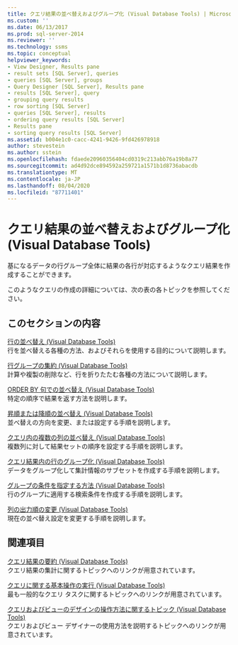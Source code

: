 ```yaml
---
title: クエリ結果の並べ替えおよびグループ化 (Visual Database Tools) | Microsoft Docs
ms.custom: ''
ms.date: 06/13/2017
ms.prod: sql-server-2014
ms.reviewer: ''
ms.technology: ssms
ms.topic: conceptual
helpviewer_keywords:
- View Designer, Results pane
- result sets [SQL Server], queries
- queries [SQL Server], groups
- Query Designer [SQL Server], Results pane
- results [SQL Server], query
- grouping query results
- row sorting [SQL Server]
- queries [SQL Server], results
- ordering query results [SQL Server]
- Results pane
- sorting query results [SQL Server]
ms.assetid: b004e1c0-cacc-4241-9426-9fd426978918
author: stevestein
ms.author: sstein
ms.openlocfilehash: fdaede20960356404cd0319c213abb76a19b8a77
ms.sourcegitcommit: ad4d92dce894592a259721a1571b1d8736abacdb
ms.translationtype: MT
ms.contentlocale: ja-JP
ms.lasthandoff: 08/04/2020
ms.locfileid: "87711401"
---
```

# <a name="sort-and-group-query-results-visual-database-tools"></a>クエリ結果の並べ替えおよびグループ化 (Visual Database Tools)
  基になるデータの行グループ全体に結果の各行が対応するようなクエリ結果を作成することができます。  
  
 このようなクエリの作成の詳細については、次の表の各トピックを参照してください。  
  
## <a name="in-this-section"></a>このセクションの内容  
 [行の並べ替え (Visual Database Tools)](visual-database-tools.md)  
 行を並べ替える各種の方法、およびそれらを使用する目的について説明します。  
  
 [行グループの集約 (Visual Database Tools)](collapse-groups-of-rows-visual-database-tools.md)  
 計算や複製の削除など、行を折りたたむ各種の方法について説明します。  
  
 [ORDER BY 句での並べ替え (Visual Database Tools)](sort-with-order-by-visual-database-tools.md)  
 特定の順序で結果を返す方法を説明します。  
  
 [昇順または降順の並べ替え (Visual Database Tools)](sort-in-ascending-or-descending-order-visual-database-tools.md)  
 並べ替えの方向を変更、または設定する手順を説明します。  
  
 [クエリ内の複数の列の並べ替え (Visual Database Tools)](sort-multiple-columns-in-queries-visual-database-tools.md)  
 複数列に対して結果セットの順序を設定する手順を説明します。  
  
 [クエリ結果内の行のグループ化 (Visual Database Tools)](group-rows-in-query-results-visual-database-tools.md)  
 データをグループ化して集計情報のサブセットを作成する手順を説明します。  
  
 [グループの条件を指定する方法 (Visual Database Tools)](specify-conditions-for-groups-visual-database-tools.md)  
 行のグループに適用する検索条件を作成する手順を説明します。  
  
 [列の出力順の変更 (Visual Database Tools)](reorder-output-columns-visual-database-tools.md)  
 現在の並べ替え設定を変更する手順を説明します。  
  
## <a name="related-sections"></a>関連項目  
 [クエリ結果の要約 (Visual Database Tools)](summarize-query-results-visual-database-tools.md)  
 クエリ結果の集計に関するトピックへのリンクが用意されています。  
  
 [クエリに関する基本操作の実行 (Visual Database Tools)](perform-basic-operations-with-queries-visual-database-tools.md)  
 最も一般的なクエリ タスクに関するトピックへのリンクが用意されています。  
  
 [クエリおよびビューのデザインの操作方法に関するトピック (Visual Database Tools)](design-queries-and-views-how-to-topics-visual-database-tools.md)  
 クエリおよびビュー デザイナーの使用方法を説明するトピックへのリンクが用意されています。  
  
  
